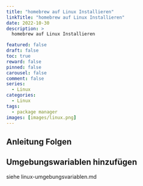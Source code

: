 ```yaml
---
title: "homebrew auf Linux Installieren"
linkTitle: "homebrew auf Linux Installieren"
date: 2022-10-30
description: >
  homebrew auf Linux Installieren

featured: false
draft: false
toc: true
reward: false
pinned: false
carousel: false
comment: false
series:
  - Linux
categories:
  - Linux
tags:
  - package manager
images: [images/linux.png]
---
```



## Anleitung Folgen

## Umgebungswariablen hinzufügen


siehe linux-umgebungsvariablen.md

